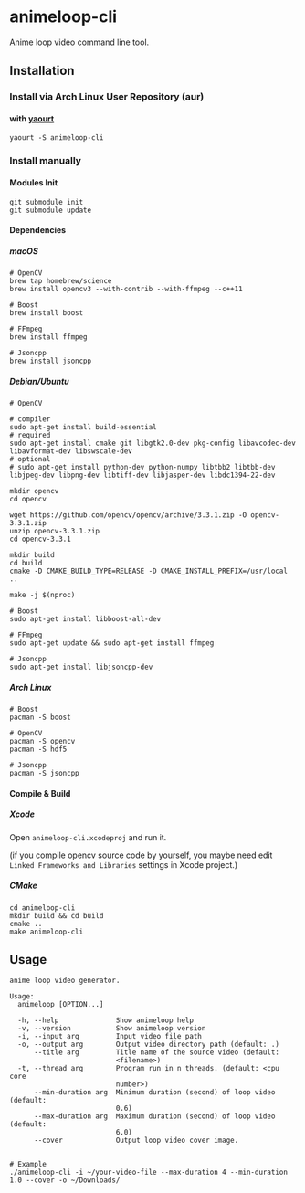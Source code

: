 # animeloop-cli
Anime loop video command line tool.

## Installation

### Install via Arch Linux User Repository (aur)
#### with [yaourt](https://wiki.archlinux.org/index.php/Yaourt)
``` Shell
yaourt -S animeloop-cli
```



### Install manually

#### Modules Init

``` Shell
git submodule init
git submodule update
```


#### Dependencies

##### macOS

``` Shell
# OpenCV
brew tap homebrew/science
brew install opencv3 --with-contrib --with-ffmpeg --c++11

# Boost
brew install boost

# FFmpeg
brew install ffmpeg

# Jsoncpp
brew install jsoncpp
```

##### Debian/Ubuntu

``` Shell
# OpenCV

# compiler
sudo apt-get install build-essential
# required
sudo apt-get install cmake git libgtk2.0-dev pkg-config libavcodec-dev libavformat-dev libswscale-dev
# optional
# sudo apt-get install python-dev python-numpy libtbb2 libtbb-dev libjpeg-dev libpng-dev libtiff-dev libjasper-dev libdc1394-22-dev

mkdir opencv
cd opencv

wget https://github.com/opencv/opencv/archive/3.3.1.zip -O opencv-3.3.1.zip
unzip opencv-3.3.1.zip
cd opencv-3.3.1

mkdir build
cd build
cmake -D CMAKE_BUILD_TYPE=RELEASE -D CMAKE_INSTALL_PREFIX=/usr/local ..

make -j $(nproc)

# Boost
sudo apt-get install libboost-all-dev

# FFmpeg
sudo apt-get update && sudo apt-get install ffmpeg

# Jsoncpp
sudo apt-get install libjsoncpp-dev
```

##### Arch Linux

```Shell
# Boost
pacman -S boost

# OpenCV
pacman -S opencv
pacman -S hdf5

# Jsoncpp
pacman -S jsoncpp
```

#### Compile & Build 

##### Xcode

Open `animeloop-cli.xcodeproj` and run it.

(if you compile opencv source code by yourself, you maybe need edit `Linked Frameworks and Libraries` settings in Xcode project.)

##### CMake

``` Shell
cd animeloop-cli
mkdir build && cd build
cmake ..
make animeloop-cli
```

## Usage

```Shell
anime loop video generator.

Usage:
  animeloop [OPTION...]

  -h, --help              Show animeloop help
  -v, --version           Show animeloop version
  -i, --input arg         Input video file path
  -o, --output arg        Output video directory path (default: .)
      --title arg         Title name of the source video (default:
                          <filename>)
  -t, --thread arg        Program run in n threads. (default: <cpu core
                          number>)
      --min-duration arg  Minimum duration (second) of loop video (default:
                          0.6)
      --max-duration arg  Maximum duration (second) of loop video (default:
                          6.0)
      --cover             Output loop video cover image.


# Example
./animeloop-cli -i ~/your-video-file --max-duration 4 --min-duration 1.0 --cover -o ~/Downloads/
```